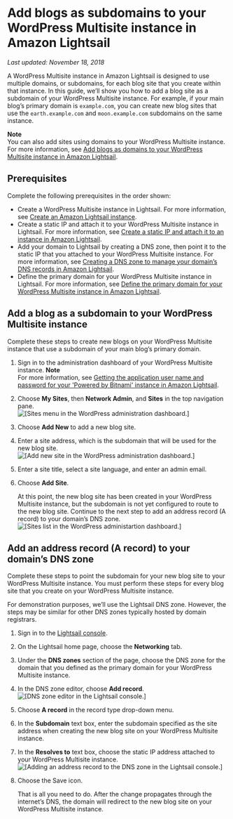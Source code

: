 # Add blogs as subdomains to your WordPress Multisite instance in Amazon Lightsail<a name="amazon-lightsail-add-blogs-as-subdomains-to-your-wordpress-multisite"></a>

 *Last updated: November 18, 2018* 

A WordPress Multisite instance in Amazon Lightsail is designed to use multiple domains, or subdomains, for each blog site that you create within that instance\. In this guide, we’ll show you how to add a blog site as a subdomain of your WordPress Multisite instance\. For example, if your main blog’s primary domain is `example.com`, you can create new blog sites that use the `earth.example.com` and `moon.example.com` subdomains on the same instance\.

**Note**  
You can also add sites using domains to your WordPress Multisite instance\. For more information, see [Add blogs as domains to your WordPress Multisite instance in Amazon Lightsail](amazon-lightsail-add-blogs-as-domains-to-your-wordpress-multisite.md)\.

## Prerequisites<a name="add-blogs-as-subdomains-to-your-wordpress-multisite-prerequisites"></a>

Complete the following prerequisites in the order shown:
+ Create a WordPress Multisite instance in Lightsail\. For more information, see [Create an Amazon Lightsail instance](how-to-create-amazon-lightsail-instance-virtual-private-server-vps.md)\.
+ Create a static IP and attach it to your WordPress Multisite instance in Lightsail\. For more information, see [Create a static IP and attach it to an instance in Amazon Lightsail](lightsail-create-static-ip.md)\.
+ Add your domain to Lightsail by creating a DNS zone, then point it to the static IP that you attached to your WordPress Multisite instance\. For more information, see [Creating a DNS zone to manage your domain’s DNS records in Amazon Lightsail](lightsail-how-to-create-dns-entry.md)\.
+ Define the primary domain for your WordPress Multisite instance in Lightsail\. For more information, see [Define the primary domain for your WordPress Multisite instance in Amazon Lightsail](amazon-lightsail-define-the-primary-domain-for-your-wordpress-multisite.md)\.

## Add a blog as a subdomain to your WordPress Multisite instance<a name="add-a-blog-as-a-subdomain"></a>

Complete these steps to create new blogs on your WordPress Multisite instance that use a subdomain of your main blog’s primary domain\.

1. Sign in to the administration dashboard of your WordPress Multisite instance\.
**Note**  
For more information, see [Getting the application user name and password for your 'Powered by Bitnami' instance in Amazon Lightsail](log-in-to-your-bitnami-application-running-on-amazon-lightsail.md)\.

1. Choose **My Sites**, then **Network Admin**, and **Sites** in the top navigation pane\.  
![\[Sites menu in the WordPress administration dashboard.\]](https://d9yljz1nd5001.cloudfront.net/en_us/b380b072d417d05346bbc87239d4fd76/images/wp-multisite-add-blogs-as-subdomains-sites-menu.png)

1. Choose **Add New** to add a new blog site\.

1. Enter a site address, which is the subdomain that will be used for the new blog site\.  
![\[Add new site in the WordPress administration dashboard.\]](https://d9yljz1nd5001.cloudfront.net/en_us/b380b072d417d05346bbc87239d4fd76/images/wp-multisite-add-blogs-as-subdomains-add-new-site.png)

1. Enter a site title, select a site language, and enter an admin email\.

1. Choose **Add Site**\.

   At this point, the new blog site has been created in your WordPress Multisite instance, but the subdomain is not yet configured to route to the new blog site\. Continue to the next step to add an address record \(A record\) to your domain’s DNS zone\.  
![\[Sites list in the WordPress administartion dashboard.\]](https://d9yljz1nd5001.cloudfront.net/en_us/b380b072d417d05346bbc87239d4fd76/images/wp-multisite-add-blogs-as-subdomains-sites-list.png)

## Add an address record \(A record\) to your domain’s DNS zone<a name="add-an-address-record-to-your-domains-dns-zone"></a>

Complete these steps to point the subdomain for your new blog site to your WordPress Multisite instance\. You must perform these steps for every blog site that you create on your WordPress Multisite instance\.

For demonstration purposes, we’ll use the Lightsail DNS zone\. However, the steps may be similar for other DNS zones typically hosted by domain registrars\.

1. Sign in to the [Lightsail console](https://lightsail.aws.amazon.com/)\.

1. On the Lightsail home page, choose the **Networking** tab\.

1. Under the **DNS zones** section of the page, choose the DNS zone for the domain that you defined as the primary domain for your WordPress Multisite instance\.

1. In the DNS zone editor, choose **Add record**\.  
![\[DNS zone editor in the Lightsail console.\]](https://d9yljz1nd5001.cloudfront.net/en_us/b380b072d417d05346bbc87239d4fd76/images/wp-multisite-add-blogs-as-subdomains-dns-zone.png)

1. Choose **A record** in the record type drop\-down menu\.

1. In the **Subdomain** text box, enter the subdomain specified as the site address when creating the new blog site on your WordPress Multisite instance\.

1. In the **Resolves to** text box, choose the static IP address attached to your WordPress Multisite instance\.  
![\[Adding an address record to the DNS zone in the Lightsail console.\]](https://d9yljz1nd5001.cloudfront.net/en_us/b380b072d417d05346bbc87239d4fd76/images/wp-multisite-add-blogs-as-subdomains-a-record.png)

1. Choose the Save icon\.

   That is all you need to do\. After the change propagates through the internet’s DNS, the domain will redirect to the new blog site on your WordPress Multisite instance\.